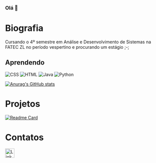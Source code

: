 ### Olá 👋

# Biografia

Cursando o 4º semestre em Análise e Desenvolvimento de Sistemas na FATEC ZL no período vespertino e procurando um estágio ;-; 

## Aprendendo
![CSS](https://img.shields.io/badge/CSS3-1572B6?style=for-the-badge&logo=css3&logoColor=white)
![HTML](https://img.shields.io/badge/HTML5-E34F26?style=for-the-badge&logo=html5&logoColor=white)
![Java](https://img.shields.io/badge/Java-ED8B00?style=for-the-badge&logo=java&logoColor=white)
![Python](https://img.shields.io/badge/Python-FFD43B?style=for-the-badge&logo=python&logoColor=blue)

[![Anurag's GitHub stats](https://github-readme-stats.vercel.app/api?username=franciellecardoso&theme=radical)](https://github.com/anuraghazra/github-readme-stats)

# Projetos

[![Readme Card](https://github-readme-stats.vercel.app/api/pin/?username=franciellecardoso&repo=franciellecardoso.github.io&theme=radical)](https://github.com/anuraghazra/github-readme-stats)

# Contatos

[<img scr='https://img.shields.io/badge/LinkedIn-0077B5?style=for-the-badge&logo=linkedin&logoColor=white' alt='Linkedin' height='30'>](linkedin.com/in/francielle-cardoso-84948814a/)
